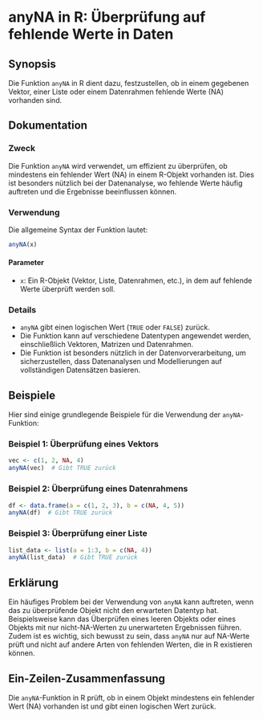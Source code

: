 <!--
Meta Description: # anyNA in R: Überprüfung auf fehlende Werte in Daten ## Synopsis Die Funktion `anyNA` in R dient dazu, festzustellen, ob in einem gegebenen Vektor, e...
Meta Keywords: anyna, die, funktion, auf, werte
-->

# anyNA in R: Überprüfung auf fehlende Werte in Daten

## Synopsis
Die Funktion `anyNA` in R dient dazu, festzustellen, ob in einem gegebenen Vektor, einer Liste oder einem Datenrahmen fehlende Werte (NA) vorhanden sind.

## Dokumentation
### Zweck
Die Funktion `anyNA` wird verwendet, um effizient zu überprüfen, ob mindestens ein fehlender Wert (NA) in einem R-Objekt vorhanden ist. Dies ist besonders nützlich bei der Datenanalyse, wo fehlende Werte häufig auftreten und die Ergebnisse beeinflussen können.

### Verwendung
Die allgemeine Syntax der Funktion lautet:

```R
anyNA(x)
```

#### Parameter
- `x`: Ein R-Objekt (Vektor, Liste, Datenrahmen, etc.), in dem auf fehlende Werte überprüft werden soll.

### Details
- `anyNA` gibt einen logischen Wert (`TRUE` oder `FALSE`) zurück.
- Die Funktion kann auf verschiedene Datentypen angewendet werden, einschließlich Vektoren, Matrizen und Datenrahmen.
- Die Funktion ist besonders nützlich in der Datenvorverarbeitung, um sicherzustellen, dass Datenanalysen und Modellierungen auf vollständigen Datensätzen basieren.

## Beispiele
Hier sind einige grundlegende Beispiele für die Verwendung der `anyNA`-Funktion:

### Beispiel 1: Überprüfung eines Vektors
```R
vec <- c(1, 2, NA, 4)
anyNA(vec)  # Gibt TRUE zurück
```

### Beispiel 2: Überprüfung eines Datenrahmens
```R
df <- data.frame(a = c(1, 2, 3), b = c(NA, 4, 5))
anyNA(df)  # Gibt TRUE zurück
```

### Beispiel 3: Überprüfung einer Liste
```R
list_data <- list(a = 1:3, b = c(NA, 4))
anyNA(list_data)  # Gibt TRUE zurück
```

## Erklärung
Ein häufiges Problem bei der Verwendung von `anyNA` kann auftreten, wenn das zu überprüfende Objekt nicht den erwarteten Datentyp hat. Beispielsweise kann das Überprüfen eines leeren Objekts oder eines Objekts mit nur nicht-NA-Werten zu unerwarteten Ergebnissen führen. Zudem ist es wichtig, sich bewusst zu sein, dass `anyNA` nur auf NA-Werte prüft und nicht auf andere Arten von fehlenden Werten, die in R existieren können.

## Ein-Zeilen-Zusammenfassung
Die `anyNA`-Funktion in R prüft, ob in einem Objekt mindestens ein fehlender Wert (NA) vorhanden ist und gibt einen logischen Wert zurück.